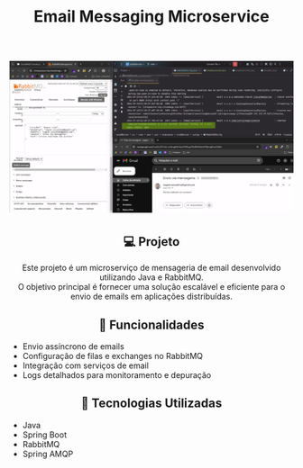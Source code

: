 <h1 align="center"> Email Messaging Microservice
<br />
<br />

<p align="center">
  <img src="main/resources/static/banner.png" alt="Banner Principal">
</p>
</h1>

<h2 align="center"> 💻 Projeto </h2>

<p align="center">
  Este projeto é um microserviço de mensageria de email desenvolvido utilizando Java e RabbitMQ. <br />
O objetivo principal é fornecer uma solução escalável e eficiente para o envio de emails em aplicações distribuídas.
</p>

<h2 align="center"> 📑 Funcionalidades </h2>


- Envio assíncrono de emails
- Configuração de filas e exchanges no RabbitMQ
- Integração com serviços de email
- Logs detalhados para monitoramento e depuração

<h2 align="center"> 🔧 Tecnologias Utilizadas </h2>

- Java
- Spring Boot
- RabbitMQ
- Spring AMQP
    




